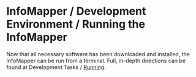 # InfoMapper / Development Environment / Running the InfoMapper #

Now that all necessary software has been downloaded and installed, the InfoMapper can be
run from a terminal. Full, in-depth directions can be found at Development Tasks / 
[Running](../../dev-tasks/running).
